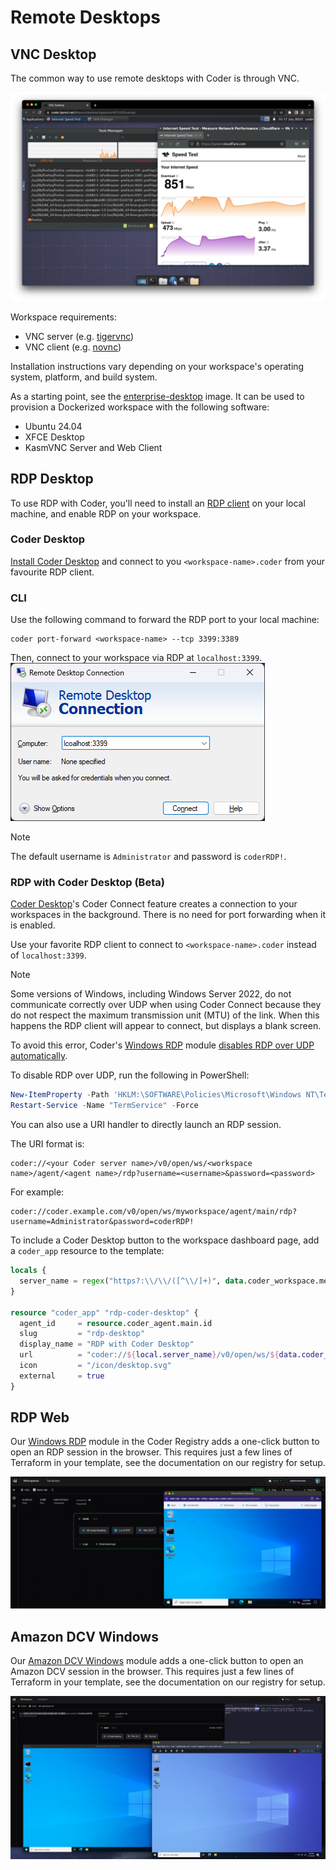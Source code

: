 # Remote Desktops

## VNC Desktop

The common way to use remote desktops with Coder is through VNC.

![VNC Desktop in Coder](../../images/vnc-desktop.png)

Workspace requirements:

- VNC server (e.g. [tigervnc](https://tigervnc.org/))
- VNC client (e.g. [novnc](https://novnc.com/info.html))

Installation instructions vary depending on your workspace's operating system,
platform, and build system.

As a starting point, see the
[enterprise-desktop](https://github.com/coder/images/tree/main/images/desktop)
image. It can be used to provision a Dockerized workspace with the
following software:

- Ubuntu 24.04
- XFCE Desktop
- KasmVNC Server and Web Client

## RDP Desktop

To use RDP with Coder, you'll need to install an
[RDP client](https://docs.microsoft.com/en-us/windows-server/remote/remote-desktop-services/clients/remote-desktop-clients)
on your local machine, and enable RDP on your workspace.

<div class="tabs">

### Coder Desktop

[Install Coder Desktop](https://coder.com/docs/user-guides/desktop#install-coder-desktop) and connect to you `<workspace-name>.coder` from your favourite RDP client.

### CLI

Use the following command to forward the RDP port to your local machine:

```console
coder port-forward <workspace-name> --tcp 3399:3389
```

Then, connect to your workspace via RDP at `localhost:3399`.
![windows-rdp](../../images/ides/windows_rdp_client.png)

</div>

> [!NOTE]
> The default username is `Administrator` and password is `coderRDP!`.

### RDP with Coder Desktop (Beta)

[Coder Desktop](../desktop/index.md)'s Coder Connect feature creates a connection to your workspaces in the background.
There is no need for port forwarding when it is enabled.

Use your favorite RDP client to connect to `<workspace-name>.coder` instead of `localhost:3399`.

> [!NOTE]
> Some versions of Windows, including Windows Server 2022, do not communicate correctly over UDP
> when using Coder Connect because they do not respect the maximum transmission unit (MTU) of the link.
> When this happens the RDP client will appear to connect, but displays a blank screen.
>
> To avoid this error, Coder's [Windows RDP](https://registry.coder.com/modules/windows-rdp) module
> [disables RDP over UDP automatically](https://github.com/coder/registry/blob/b58bfebcf3bcdcde4f06a183f92eb3e01842d270/registry/coder/modules/windows-rdp/powershell-installation-script.tftpl#L22).
>
> To disable RDP over UDP, run the following in PowerShell:
>
> ```powershell
> New-ItemProperty -Path 'HKLM:\SOFTWARE\Policies\Microsoft\Windows NT\Terminal Services' -Name "SelectTransport" -Value 1 -PropertyType DWORD -Force
> Restart-Service -Name "TermService" -Force
> ```

You can also use a URI handler to directly launch an RDP session.

The URI format is:

```text
coder://<your Coder server name>/v0/open/ws/<workspace name>/agent/<agent name>/rdp?username=<username>&password=<password>
```

For example:

```text
coder://coder.example.com/v0/open/ws/myworkspace/agent/main/rdp?username=Administrator&password=coderRDP!
```

To include a Coder Desktop button to the workspace dashboard page, add a `coder_app` resource to the template:

```tf
locals {
  server_name = regex("https?:\\/\\/([^\\/]+)", data.coder_workspace.me.access_url)[0]
}

resource "coder_app" "rdp-coder-desktop" {
  agent_id     = resource.coder_agent.main.id
  slug         = "rdp-desktop"
  display_name = "RDP with Coder Desktop"
  url          = "coder://${local.server_name}/v0/open/ws/${data.coder_workspace.me.name}/agent/main/rdp?username=Administrator&password=coderRDP!"
  icon         = "/icon/desktop.svg"
  external     = true
}
```

## RDP Web

Our [Windows RDP](https://registry.coder.com/modules/windows-rdp) module in the Coder
Registry adds a one-click button to open an RDP session in the browser. This
requires just a few lines of Terraform in your template, see the documentation
on our registry for setup.

![Web RDP Module in a Workspace](../../images/user-guides/web-rdp-demo.png)

## Amazon DCV Windows

Our [Amazon DCV Windows](https://registry.coder.com/modules/amazon-dcv-windows)
module adds a one-click button to open an Amazon DCV session in the browser.
This requires just a few lines of Terraform in your template, see the
documentation on our registry for setup.

![Amazon DCV Windows Module in a Workspace](../../images/user-guides/amazon-dcv-windows-demo.png)
